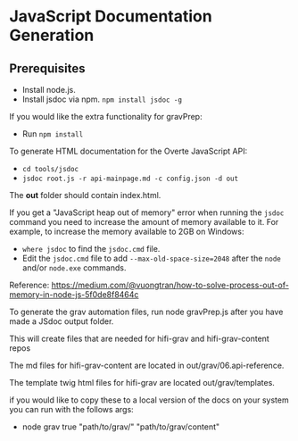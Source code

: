 # JavaScript Documentation Generation

## Prerequisites

* Install node.js.
* Install jsdoc via npm.  `npm install jsdoc -g`

If you would like the extra functionality for gravPrep:
* Run `npm install`

To generate HTML documentation for the Overte JavaScript API:

* `cd tools/jsdoc`
* `jsdoc root.js -r api-mainpage.md -c config.json -d out`

The **out** folder should contain index.html.

If you get a "JavaScript heap out of memory" error when running the `jsdoc` command you need to increase the amount of memory 
available to it. For example, to increase the memory available to 2GB on Windows:
* `where jsdoc` to find the `jsdoc.cmd` file.
* Edit the `jsdoc.cmd` file to add `--max-old-space-size=2048` after the `node` and/or `node.exe` commands.

Reference: https://medium.com/@vuongtran/how-to-solve-process-out-of-memory-in-node-js-5f0de8f8464c

To generate the grav automation files, run node gravPrep.js after you have made a JSdoc output folder.

This will create files that are needed for hifi-grav and hifi-grav-content repos

The md files for hifi-grav-content are located in out/grav/06.api-reference.

The template twig html files for hifi-grav are located out/grav/templates.

if you would like to copy these to a local version of the docs on your system you can run with the follows args:

* node grav true "path/to/grav/" "path/to/grav/content"
